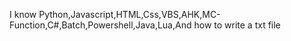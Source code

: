 I know Python,Javascript,HTML,Css,VBS,AHK,MC-Function,C#,Batch,Powershell,Java,Lua,And how to write a txt file
